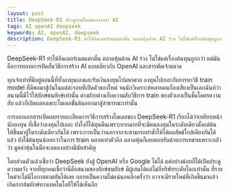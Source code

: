 ```yaml
---
layout: post
title: DeepSeek-R1 ประตูบานใหม่ของวงการ AI
tags: AI openAI deepseek
keywords: AI, openAI, deepseek
description: DeepSeek-R1 ทำให้อินเตอร์เนตแตกตื่น ตลาดหุ้นด้าน AI ร่วง ไม่ใช่แค่เรื่องต้นทุนถูกกว่า แต่มันคือการทลายการปิดกั้นวิธีการสร้าง AI แบบเดียวกับ OpenAI และสารพัดเจ้าตลาด
---
```


DeepSeek-R1 ทำให้อินเตอร์เนตแตกตื่น ตลาดหุ้นด้าน AI ร่วง ไม่ใช่แค่เรื่องต้นทุนถูกกว่า
แต่มันคือการทลายการปิดกั้นวิธีการสร้าง AI แบบเดียวกับ OpenAI และสารพัดเจ้าตลาด

ทุกเจ้าเท่าที่มีอยู่ตอนนี้ที่ทั้งลงทุนเองและรับเงินลงทุนไปมหาศาล ลงทุนไปเยอะกับการหาวิธี train model
ที่ดีพอมาสู้กันในแต่ล่ะรอบที่เปิดตัวของใหม่ จนนักวิเคราะห์หลายคนก็ลงเสียงเป็นเอกฉันท์ว่า สนามนี้มีไว้ให้ยักษ์ชนยักษ์เท่านั้น ต่างฝ่ายต่างเก็บความลับวิธีการ train ของตัวเองเป็นชั้นโคตรความลับ แล้วก็เปิดเผยเฉพาะโมเดลขั้นต้นออกมาสู่สาธารณะเท่านั้น

การออกเอกสารเปิดเผยรายละเอียดการวิธีการสร้างโมเดลของ DeepSeek-R1 เรียกได้ว่าเหยียบหน้านักลงทุน
ที่เชื่อว่าลงทุนไปเถอะ ยังไงก็ได้ทุนคืนเพราะยากมากที่จะมีคนลงทุนในระดับเดียวตั้งแต่ต้น
ให้ขึ้นมาสู้ในระดับเดียวกันได้ เพราะการเป็นว่านอกจากจะสามารถทำซ้ำให้ได้ผลลัพธ์ใกล้เคียงกันได้แล้ว
ยังใช้ต้นทุนน้อยกว่าในการ train หลายเท่าตัวอีก ตลาดหุ้นก็เลยตอบรับด้วยการเทขายเพราะกลัวว่า
มูลค่าหุ้นในมือจะลดลงอย่างมีนัยสำคัญ

โดยส่วนตัวแล้วเชื่อว่า DeepSeek ยังสู้ OpenAI หรือ Google ไม่ได้ แต่อย่างน้อยก็ได้เปิดประตูความหวัง
จากที่ทุกคนเชื่อว่านี่คือสนามของยักษ์ชนยักษ์ มีผู้เล่นได้แค่ไม่กี่บริษัทระดับโลกเท่านั้น
ที่รายใหม่จะไม่มีโอกาสตามทันได้เลย กลายเป็นความไม่แน่นอนอีกครั้งว่า
อาจจะมีรายใหม่ที่เกิดขึ้นมาแล้วเกิดการล้มยักษ์ทางเทคโนโลยีให้ได้เห็นอีก
